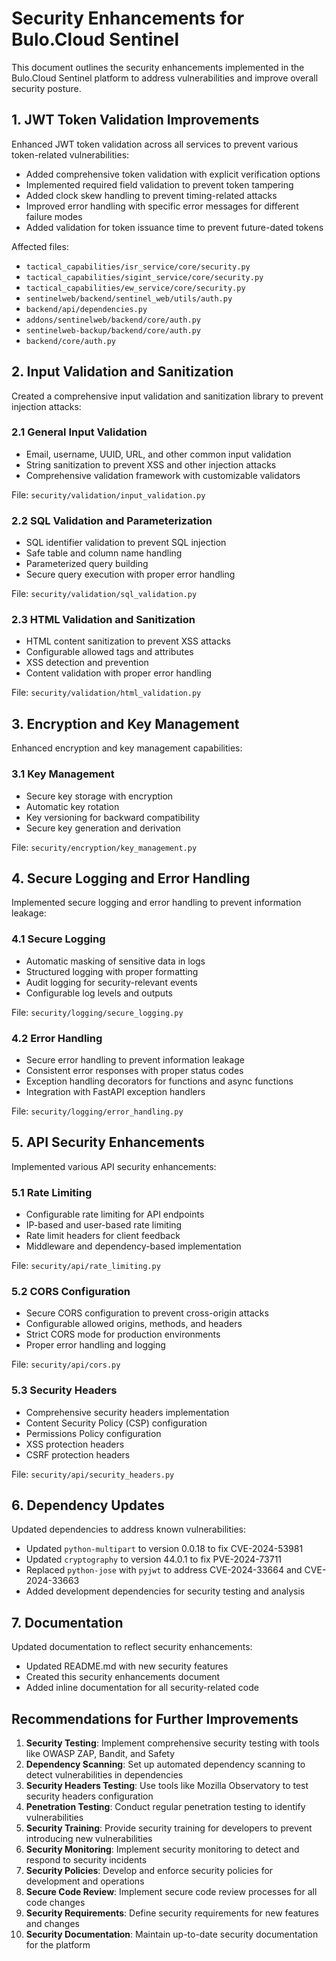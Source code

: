 # Security Enhancements for Bulo.Cloud Sentinel

This document outlines the security enhancements implemented in the Bulo.Cloud Sentinel platform to address vulnerabilities and improve overall security posture.

## 1. JWT Token Validation Improvements

Enhanced JWT token validation across all services to prevent various token-related vulnerabilities:

- Added comprehensive token validation with explicit verification options
- Implemented required field validation to prevent token tampering
- Added clock skew handling to prevent timing-related attacks
- Improved error handling with specific error messages for different failure modes
- Added validation for token issuance time to prevent future-dated tokens

Affected files:
- `tactical_capabilities/isr_service/core/security.py`
- `tactical_capabilities/sigint_service/core/security.py`
- `tactical_capabilities/ew_service/core/security.py`
- `sentinelweb/backend/sentinel_web/utils/auth.py`
- `backend/api/dependencies.py`
- `addons/sentinelweb/backend/core/auth.py`
- `sentinelweb-backup/backend/core/auth.py`
- `backend/core/auth.py`

## 2. Input Validation and Sanitization

Created a comprehensive input validation and sanitization library to prevent injection attacks:

### 2.1 General Input Validation

- Email, username, UUID, URL, and other common input validation
- String sanitization to prevent XSS and other injection attacks
- Comprehensive validation framework with customizable validators

File: `security/validation/input_validation.py`

### 2.2 SQL Validation and Parameterization

- SQL identifier validation to prevent SQL injection
- Safe table and column name handling
- Parameterized query building
- Secure query execution with proper error handling

File: `security/validation/sql_validation.py`

### 2.3 HTML Validation and Sanitization

- HTML content sanitization to prevent XSS attacks
- Configurable allowed tags and attributes
- XSS detection and prevention
- Content validation with proper error handling

File: `security/validation/html_validation.py`

## 3. Encryption and Key Management

Enhanced encryption and key management capabilities:

### 3.1 Key Management

- Secure key storage with encryption
- Automatic key rotation
- Key versioning for backward compatibility
- Secure key generation and derivation

File: `security/encryption/key_management.py`

## 4. Secure Logging and Error Handling

Implemented secure logging and error handling to prevent information leakage:

### 4.1 Secure Logging

- Automatic masking of sensitive data in logs
- Structured logging with proper formatting
- Audit logging for security-relevant events
- Configurable log levels and outputs

File: `security/logging/secure_logging.py`

### 4.2 Error Handling

- Secure error handling to prevent information leakage
- Consistent error responses with proper status codes
- Exception handling decorators for functions and async functions
- Integration with FastAPI exception handlers

File: `security/logging/error_handling.py`

## 5. API Security Enhancements

Implemented various API security enhancements:

### 5.1 Rate Limiting

- Configurable rate limiting for API endpoints
- IP-based and user-based rate limiting
- Rate limit headers for client feedback
- Middleware and dependency-based implementation

File: `security/api/rate_limiting.py`

### 5.2 CORS Configuration

- Secure CORS configuration to prevent cross-origin attacks
- Configurable allowed origins, methods, and headers
- Strict CORS mode for production environments
- Proper error handling and logging

File: `security/api/cors.py`

### 5.3 Security Headers

- Comprehensive security headers implementation
- Content Security Policy (CSP) configuration
- Permissions Policy configuration
- XSS protection headers
- CSRF protection headers

File: `security/api/security_headers.py`

## 6. Dependency Updates

Updated dependencies to address known vulnerabilities:

- Updated `python-multipart` to version 0.0.18 to fix CVE-2024-53981
- Updated `cryptography` to version 44.0.1 to fix PVE-2024-73711
- Replaced `python-jose` with `pyjwt` to address CVE-2024-33664 and CVE-2024-33663
- Added development dependencies for security testing and analysis

## 7. Documentation

Updated documentation to reflect security enhancements:

- Updated README.md with new security features
- Created this security enhancements document
- Added inline documentation for all security-related code

## Recommendations for Further Improvements

1. **Security Testing**: Implement comprehensive security testing with tools like OWASP ZAP, Bandit, and Safety
2. **Dependency Scanning**: Set up automated dependency scanning to detect vulnerabilities in dependencies
3. **Security Headers Testing**: Use tools like Mozilla Observatory to test security headers configuration
4. **Penetration Testing**: Conduct regular penetration testing to identify vulnerabilities
5. **Security Training**: Provide security training for developers to prevent introducing new vulnerabilities
6. **Security Monitoring**: Implement security monitoring to detect and respond to security incidents
7. **Security Policies**: Develop and enforce security policies for development and operations
8. **Secure Code Review**: Implement secure code review processes for all code changes
9. **Security Requirements**: Define security requirements for new features and changes
10. **Security Documentation**: Maintain up-to-date security documentation for the platform
